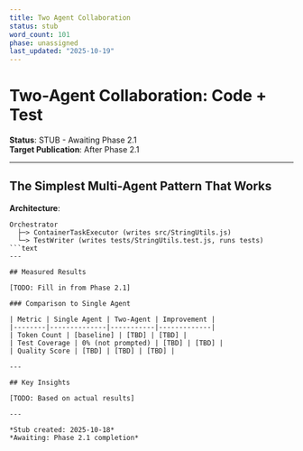```yaml
---
title: Two Agent Collaboration
status: stub
word_count: 101
phase: unassigned
last_updated: "2025-10-19"
---
```


# Two-Agent Collaboration: Code + Test

**Status**: STUB - Awaiting Phase 2.1  
**Target Publication**: After Phase 2.1  

---

## The Simplest Multi-Agent Pattern That Works

**Architecture**:

```text
Orchestrator
  ├─> ContainerTaskExecutor (writes src/StringUtils.js)
  └─> TestWriter (writes tests/StringUtils.test.js, runs tests)
```text
---

## Measured Results

[TODO: Fill in from Phase 2.1]

### Comparison to Single Agent

| Metric | Single Agent | Two-Agent | Improvement |
|--------|--------------|-----------|-------------|
| Token Count | [baseline] | [TBD] | [TBD] |
| Test Coverage | 0% (not prompted) | [TBD] | [TBD] |
| Quality Score | [TBD] | [TBD] | [TBD] |

---

## Key Insights

[TODO: Based on actual results]

---

*Stub created: 2025-10-18*  
*Awaiting: Phase 2.1 completion*

